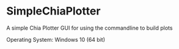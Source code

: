 # SimpleChiaPlotter
A simple Chia Plotter GUI for using the commandline to build plots

Operating System: Windows 10 (64 bit)

